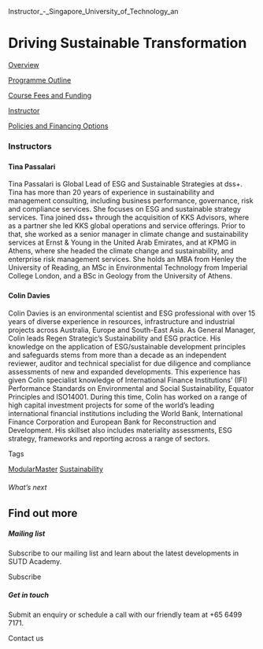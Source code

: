 Instructor_-_Singapore_University_of_Technology_an



Driving Sustainable Transformation
==================================

[Overview](/course/driving-sustainable-transformation/#tabs)

[Programme Outline](/course/driving-sustainable-transformation/programme-outline/#tabs)

[Course Fees and Funding](/course/driving-sustainable-transformation/course-fees-and-funding/#tabs)

[Instructor](/course/driving-sustainable-transformation/instructor/#tabs)

[Policies and Financing Options](/course/driving-sustainable-transformation/policies-and-financing-options/#tabs)

### Instructors



###

#### **Tina Passalari**

Tina Passalari is Global Lead of ESG and Sustainable Strategies at dss+. Tina has more than 20 years of experience in sustainability and management consulting, including business performance, governance, risk and compliance services. She focuses on ESG and sustainable strategy services. Tina joined dss+ through the acquisition of KKS Advisors, where as a partner she led KKS global operations and service offerings. Prior to that, she worked as a senior manager in climate change and sustainability services at Ernst & Young in the United Arab Emirates, and at KPMG in Athens, where she headed the climate change and sustainability, and enterprise risk management services. She holds an MBA from Henley the University of Reading, an MSc in Environmental Technology from Imperial College London, and a BSc in Geology from the University of Athens.



###

#### **Colin Davies**

Colin Davies is an environmental scientist and ESG professional with over 15 years of diverse experience in resources, infrastructure and industrial projects across Australia, Europe and South-East Asia. As General Manager, Colin leads Regen Strategic’s Sustainability and ESG practice. His knowledge on the application of ESG/sustainable development principles and safeguards stems from more than a decade as an independent reviewer, auditor and technical specialist for due diligence and compliance assessments of new and expanded developments. This experience has given Colin specialist knowledge of International Finance Institutions’ (IFI) Performance Standards on Environmental and Social Sustainability, Equator Principles and ISO14001. During this time, Colin has worked on a range of high capital investment projects for some of the world’s leading international financial institutions including the World Bank, International Finance Corporation and European Bank for Reconstruction and Development. His skillset also includes materiality assessments, ESG strategy, frameworks and reporting across a range of sectors.

Tags

[ModularMaster](/admissions/academy/courses-and-modules/?academy-type-course=792)
[Sustainability](/admissions/academy/courses-and-modules/?discipline=833)

###### What’s next

Find out more
-------------

##### Mailing list

Subscribe to our mailing list and learn about the latest developments in SUTD Academy.

Subscribe

##### Get in touch

Submit an enquiry or schedule a call with our friendly team at +65 6499 7171.

Contact us

